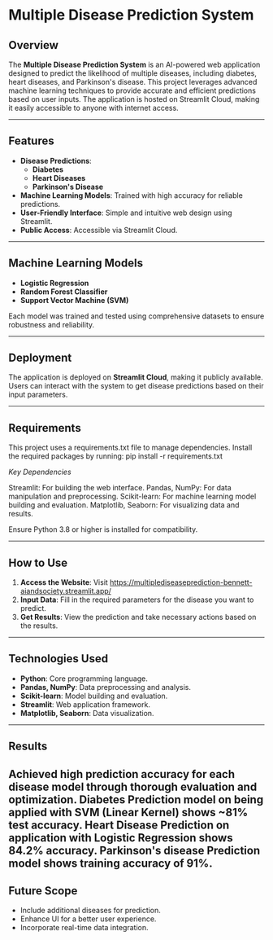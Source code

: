 # Multiple Disease Prediction System

## Overview  
The **Multiple Disease Prediction System** is an AI-powered web application designed to predict the likelihood of multiple diseases, including diabetes, heart diseases, and Parkinson's disease. This project leverages advanced machine learning techniques to provide accurate and efficient predictions based on user inputs. The application is hosted on Streamlit Cloud, making it easily accessible to anyone with internet access.

---

## Features  
- **Disease Predictions**: 
  - **Diabetes**  
  - **Heart Diseases**  
  - **Parkinson's Disease**  
- **Machine Learning Models**: Trained with high accuracy for reliable predictions.
- **User-Friendly Interface**: Simple and intuitive web design using Streamlit.
- **Public Access**: Accessible via Streamlit Cloud.

---

## Machine Learning Models  
- **Logistic Regression**  
- **Random Forest Classifier**  
- **Support Vector Machine (SVM)**  


Each model was trained and tested using comprehensive datasets to ensure robustness and reliability.

---

## Deployment  
The application is deployed on **Streamlit Cloud**, making it publicly available. Users can interact with the system to get disease predictions based on their input parameters.

---
## Requirements
This project uses a requirements.txt file to manage dependencies. 
Install the required packages by running:
pip install -r requirements.txt

*Key Dependencies* 

Streamlit: For building the web interface.
Pandas, NumPy: For data manipulation and preprocessing.
Scikit-learn: For machine learning model building and evaluation.
Matplotlib, Seaborn: For visualizing data and results.

Ensure Python 3.8 or higher is installed for compatibility.

---
## How to Use  
1. **Access the Website**: Visit https://multiplediseaseprediction-bennett-aiandsociety.streamlit.app/  
2. **Input Data**: Fill in the required parameters for the disease you want to predict.  
3. **Get Results**: View the prediction and take necessary actions based on the results.  

---

## Technologies Used  
- **Python**: Core programming language.  
- **Pandas, NumPy**: Data preprocessing and analysis.  
- **Scikit-learn**: Model building and evaluation.  
- **Streamlit**: Web application framework.  
- **Matplotlib, Seaborn**: Data visualization.  

---

## Results

Achieved high prediction accuracy for each disease model through thorough evaluation and optimization.
Diabetes Prediction model on being applied with SVM (Linear Kernel) shows ~81% test accuracy.
Heart Disease Prediction on application with Logistic Regression shows 84.2% accuracy.
Parkinson's disease Prediction model shows training accuracy of 91%. 
---

## Future Scope  
- Include additional diseases for prediction.  
- Enhance UI for a better user experience.  
- Incorporate real-time data integration.  

 
